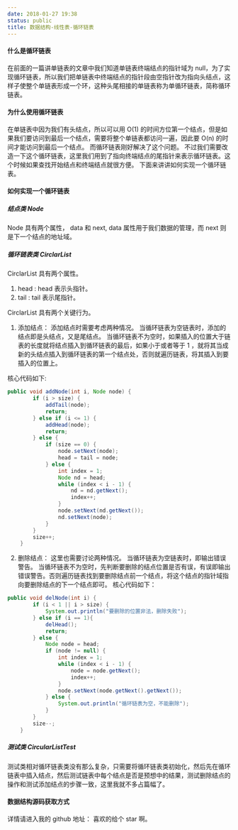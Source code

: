 ```yaml
---
date: 2018-01-27 19:38
status: public
title: 数据结构-线性表-循环链表
---
```


#### 什么是循环链表
在前面的一篇讲单链表的文章中我们知道单链表终端结点的指针域为 null，为了实现循环链表，所以我们把单链表中终端结点的指针段由空指针改为指向头结点，这样子使整个单链表形成一个环，这种头尾相接的单链表称为单循环链表，简称循环链表。
#### 为什么使用循环链表
在单链表中因为我们有头结点，所以可以用 O(1) 的时间方位第一个结点，但是如果我们要访问到最后一个结点，需要将整个单链表都访问一遍，因此要 O(n) 的时间才能访问到最后一个结点。
而循环链表刚好解决了这个问题。
不过我们需要改造一下这个循环链表，这里我们用到了指向终端结点的尾指针来表示循环链表。这个时候如果查找开始结点和终端结点就很方便。
下面来讲讲如何实现一个循环链表。
#### 如何实现一个循环链表
##### 结点类 Node

Node 具有两个属性， data 和 next, data 属性用于我们数据的管理，而 next 则是下一个结点的地址域。
##### 循环链表类 CirclarList

CirclarList 具有两个属性。
1. head : head 表示头指针。
2. tail : tail 表示尾指针。

CirclarList 具有两个关键行为。
1. 添加结点：
添加结点时需要考虑两种情况。
当循环链表为空链表时，添加的结点即是头结点，又是尾结点。
当循环链表不为空时，如果插入的位置大于链表的长度就将结点插入到循环链表的最后，如果小于或者等于 1 ，就将其当成新的头结点插入到循环链表的第一个结点处，否则就遍历链表，将其插入到要插入的位置上。

核心代码如下:
```java
public void addNode(int i, Node node) {
        if (i > size) {
            addTail(node);
            return;
        } else if (i <= 1) {
            addHead(node);
            return;
        } else {
            if (size == 0) {
                node.setNext(node);
                head = tail = node;
            } else {
                int index = 1;
                Node nd = head;
                while (index < i - 1) {
                    nd = nd.getNext();
                    index++;
                }
                node.setNext(nd.getNext());
                nd.setNext(node);
            }
        }
        size++;
    }
```
2. 删除结点：
这里也需要讨论两种情况。
当循环链表为空链表时，即输出错误警告。
当循环链表不为空时，先判断要删除的结点位置是否有误，有误即输出错误警告。否则遍历链表找到要删除结点前一个结点，将这个结点的指针域指向要删除结点的下一个结点即可。
核心代码如下：
```java
public void delNode(int i) {
        if (i < 1 || i > size) {
            System.out.println("要删除的位置非法，删除失败");
        } else if (i == 1){
            delHead();
            return;
        } else {
            Node node = head;
            if (node != null) {
                int index = 1;
                while (index < i - 1) {
                    node = node.getNext();
                    index++;
                }
                node.setNext(node.getNext().getNext());
            } else {
                System.out.println("循环链表为空，不能删除");
            }
        }
        size--;
    }
```
##### 测试类 CircularListTest
测试类相对循环链表类没有那么复杂，只需要将循环链表类初始化，然后先在循环链表中插入结点，然后测试链表中每个结点是否是预想中的结果，测试删除结点的操作和测试添加结点的步骤一致，这里我就不多占篇幅了。
#### 数据结构源码获取方式
详情请进入我的 github 地址：
喜欢的给个 star 啊。